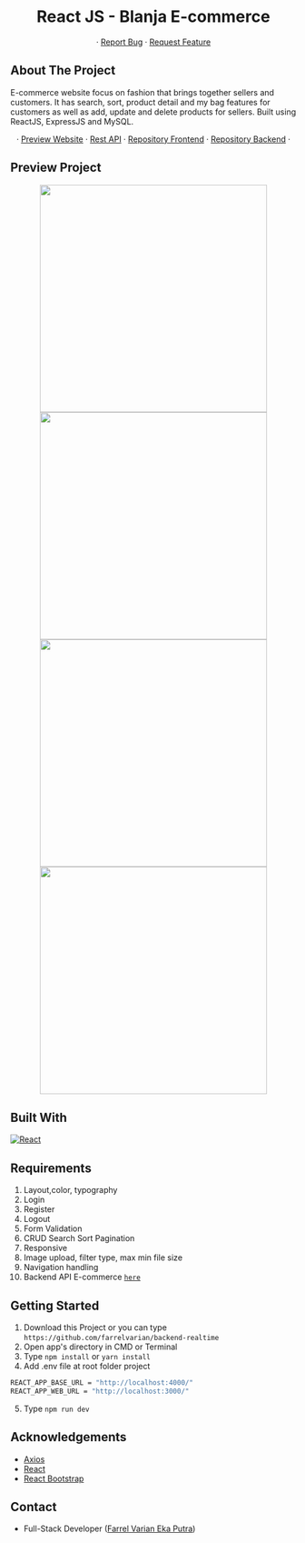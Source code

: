 <h1 align='center'>React JS - Blanja E-commerce</h1>
  <p align="center">
<!--     <a href="link_deploy">View Demo</a> -->
    ·
    <a href="https://github.com/farrelvarian/realtime-react/issues">Report Bug</a>
    ·
    <a href="https://github.com/farrelvarian/realtime-react/pulls">Request Feature</a>
  </p>


## About The Project

E-commerce website focus on fashion that brings together sellers and customers. It has search, sort, product detail and my bag features for customers as well as add, update and delete products for sellers. Built using ReactJS, ExpressJS and MySQL.

<p align='center'>
   ·
<a href="https://quirky-bardeen-43f8a8.netlify.app/">Preview Website</a>
   ·
<a href="https://telegram-realtime-chat.herokuapp.com/">Rest API</a> 
   ·
<a href="https://github.com/farrelvarian/realtime-react">Repository Frontend</a> 
   ·
<a href="https://github.com/farrelvarian/backend-realtime">Repository Backend</a> 
   ·
  
  
## Preview Project

  <p align='center'>
  <span>
      <image width="400" src='./screenshot/home fix.png' />
      <image width="400" src='./screenshot/page-product fix.PNG' />
      <image width="400" src='./screenshot/my-bag fix.PNG' />
      <image width="400" src='./screenshot/my-product fix.PNG' />
     

## Built With

[![React](https://img.shields.io/badge/React-17.0.2-blue)](https://reactjs.org/)

## Requirements

1. Layout,color, typography
2. Login
3. Register
4. Logout
2. Form Validation
3. CRUD Search Sort Pagination
4. Responsive
5. Image upload, filter type, max min file size
6. Navigation handling
7. Backend API E-commerce [`here`](https://github.com/farrelvarian/backendE-commerce)

## Getting Started

1. Download this Project or you can type `https://github.com/farrelvarian/backend-realtime`
2. Open app's directory in CMD or Terminal
3. Type `npm install` or `yarn install`
4. Add .env file at root folder project
```sh
REACT_APP_BASE_URL = "http://localhost:4000/"
REACT_APP_WEB_URL = "http://localhost:3000/"
```
5. Type `npm run dev`

## Acknowledgements

- [Axios](https://www.npmjs.com/package/axios)
- [React](https://reactjs.org/)
- [React Bootstrap](https://react-bootstrap.github.io/)

## Contact

- Full-Stack Developer ([Farrel Varian Eka Putra](https://github.com/farrelvarian))
